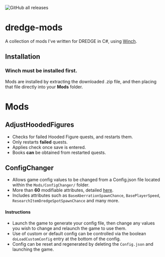 ![GitHub all releases](https://img.shields.io/github/downloads/bdlm-dev/dredge-mods/total?style=for-the-badge)
# dredge-mods
A collection of mods I've written for DREDGE in C#, using [Winch](https://github.com/Hacktix/Winch).

## Installation
### Winch **must** be installed first.
Mods are installed by extracting the downloaded .zip file, and then placing that file directly into your **Mods** folder.

# Mods
## AdjustHoodedFigures
- Checks for failed Hooded Figure quests, and restarts them.
- Only restarts **failed** quests.
- Applies check once save is entered.
- Books **can** be obtained from restarted quests.

## ConfigChanger
- Allows game config values to be changed from a Config.json file located within the `Mods/ConfigChanger/` folder.
- More than **60** modifiable attributes, detailed [here](https://github.com/bdlm-dev/dredge-mods/tree/main/ConfigChanger).
- Includes attributes such as `BaseAberrationSpawnChance`, `BasePlayerSpeed`, `ResearchItemDredgeSpotSpawnChance` and many more.
#### Instructions
- Launch the game to generate your config file, then change any values you wish to change and relaunch the game to use them.<br>
- Use of custom or default config can be controlled via the boolean `doLoadCustomConfig` entry at the bottom of the config.<br>
- Config can be reset and regenerated by deleting the `Config.json` and launching the game.
